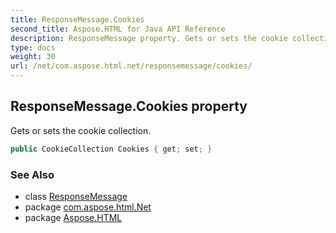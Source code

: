 ```yaml
---
title: ResponseMessage.Cookies
second_title: Aspose.HTML for Java API Reference
description: ResponseMessage property. Gets or sets the cookie collection
type: docs
weight: 30
url: /net/com.aspose.html.net/responsemessage/cookies/
---
```

## ResponseMessage.Cookies property

Gets or sets the cookie collection.

```java
public CookieCollection Cookies { get; set; }
```

### See Also

* class [ResponseMessage](../)
* package [com.aspose.html.Net](../../responsemessage/)
* package [Aspose.HTML](../../../)
